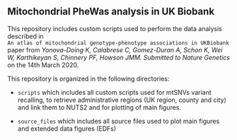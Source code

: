 ## Mitochondrial PheWas analysis in UK Biobank

This repository includes custom scripts used to perform the data analysis described in    
`An atlas of mitochondrial genotype-phenotype associations in UKBiobank` paper from *Yonova-Doing K, Calabrese C, Gomez-Duran A, Schon K, Wei W, Karthikeyan S, Chinnery PF, Howson JMM. Submitted to Nature Genetics* on the 14th March 2020.

This repository is organized in the following directories:

- `scripts` which includes all custom scripts used for mtSNVs variant recalling, to retrieve administrative regions (UK region, county and city) and link them to NUTS2 and for plotting of main figures.

- `source_files` which includes all source files used to plot main figures and extended data figures (EDFs)

